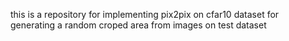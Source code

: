 

this is a repository for implementing pix2pix on cfar10 dataset for generating a random croped area from images on test dataset
